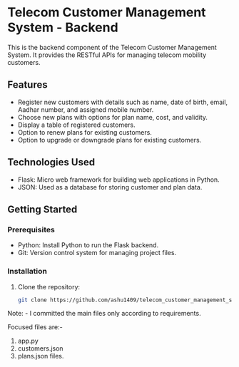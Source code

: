 # Telecom Customer Management System - Backend

This is the backend component of the Telecom Customer Management System. It provides the RESTful APIs for managing telecom mobility customers.

## Features

- Register new customers with details such as name, date of birth, email, Aadhar number, and assigned mobile number.
- Choose new plans with options for plan name, cost, and validity.
- Display a table of registered customers.
- Option to renew plans for existing customers.
- Option to upgrade or downgrade plans for existing customers.

## Technologies Used

- Flask: Micro web framework for building web applications in Python.
- JSON: Used as a database for storing customer and plan data.

## Getting Started

### Prerequisites

- Python: Install Python to run the Flask backend.
- Git: Version control system for managing project files.

### Installation

1. Clone the repository:

   ```bash
   git clone https://github.com/ashu1409/telecom_customer_management_system_backend

Note: - I committed the main files only according to requirements.

Focused files are:-
1. app.py
2. customers.json
3. plans.json files.


